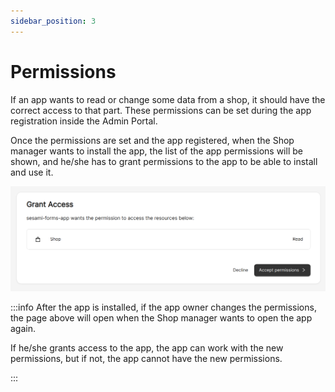 ```yaml
---
sidebar_position: 3
---
```


# Permissions

If an app wants to read or change some data from a shop, it should have the correct access to that part. These permissions can be set during the app registration inside the Admin Portal.

Once the permissions are set and the app registered, when the Shop manager wants to install the app, the list of the app permissions will be shown, and he/she has to grant permissions to the app to be able to install and use it.

![App Message](/img/app-permission-page.png)

:::info
<a>
After the app is installed, if the app owner changes the permissions, the page above will open when the Shop manager wants to open the app again.
</a>
<p>
If he/she grants access to the app, the app can work with the new permissions, but if not, the app cannot have the new permissions.
</p>
:::
